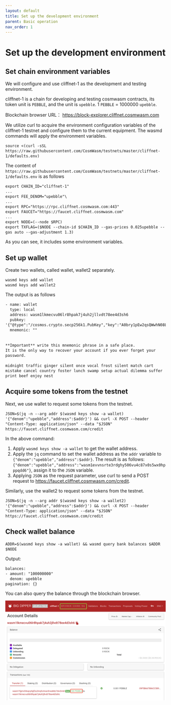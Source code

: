 ```yaml
---
layout: default
title: Set up the development environment
parent: Basic operation
nav_order: 1
---
```


# Set up the development environment

## Set chain environment variables

We will configure and use cliffnet-1 as the development and testing environment.

cliffnet-1 is a chain for developing and testing cosmwasm contracts, its token unit is `PEBBLE`, and the unit is `upebble`. 1 `PEBBLE` = 1000000 `upebble`.

Blockchain browser URL： https://block-explorer.cliffnet.cosmwasm.com

We utilize curl to acquire the environment configuration variables of the cliffnet-1 testnet and configure them to the current equipment. The wasmd commands will apply the environment variables.

```
source <(curl -sSL https://raw.githubusercontent.com/CosmWasm/testnets/master/cliffnet-1/defaults.env)
```

The content of `https://raw.githubusercontent.com/CosmWasm/testnets/master/cliffnet-1/defaults.env` is as follows
```
export CHAIN_ID="cliffnet-1"
...
export FEE_DENOM="upebble"\
...
export RPC="https://rpc.cliffnet.cosmwasm.com:443"
export FAUCET="https://faucet.cliffnet.cosmwasm.com"
...
export NODE=(--node $RPC)
export TXFLAG=($NODE --chain-id $CHAIN_ID --gas-prices 0.025upebble --gas auto --gas-adjustment 1.3)
```

As you can see, it includes some environment variables.

## Set up wallet

Create two wallets, called wallet, wallet2 separately.

```
wasmd keys add wallet
wasmd keys add wallet2
```

The output is as follows

```
- name: wallet
  type: local
  address: wasm1lkmecvu06lr8hpak7j4uh2jllvdt78ee4d3sh6
  pubkey: '{"@type":"/cosmos.crypto.secp256k1.PubKey","key":"A0bry1pEw2qsQWwhN08LZFUFebyzDLYEFTv0EWNvm8QR"}'
  mnemonic: ""


**Important** write this mnemonic phrase in a safe place.
It is the only way to recover your account if you ever forget your password.

midnight traffic ginger silent once vocal frost silent match cart mistake cancel country foster lunch swamp setup actual dilemma suffer print beef enjoy nest
```

## Acquire some tokens from the testnet

Next, we use wallet to request some tokens from the testnet.

```
JSON=$(jq -n --arg addr $(wasmd keys show -a wallet) '{"denom":"upebble","address":$addr}') && curl -X POST --header "Content-Type: application/json" --data "$JSON" https://faucet.cliffnet.cosmwasm.com/credit
```

In the above command:
1. Apply `wasmd keys show -a wallet` to get the wallet address.
2. Apply the `jq` command to set the wallet address as the `addr` variable to `{"denom":"upebble","address":$addr}`. The result is as follows: `{"denom":"upebble","address":"wasm1evvnsrte3rdghy506vu4c87x0s5wx0hpppqdd6"}`, assign it to the `JSON` variable.
3. Applying `JSON` as the request parameter, use curl to send a POST request to https://faucet.cliffnet.cosmwasm.com/credit.

Similarly, use the wallet2 to request some tokens from the testnet.

```
JSON=$(jq -n --arg addr $(wasmd keys show -a wallet2) '{"denom":"upebble","address":$addr}') && curl -X POST --header "Content-Type: application/json" --data "$JSON" https://faucet.cliffnet.cosmwasm.com/credit
```

## Check wallet balance

```
ADDR=$(wasmd keys show -a wallet) && wasmd query bank balances $ADDR $NODE
```

Output:

```
balances:
- amount: "100000000"
  denom: upebble
pagination: {}
```

You can also query the balance through the blockchain browser.

![explorer](/assets/images/setup-development-environment/explorer.png)


